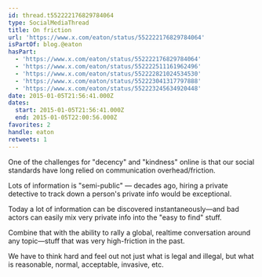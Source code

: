 ```yaml
---
id: thread.t552222176829784064
type: SocialMediaThread
title: On friction
url: 'https://www.x.com/eaton/status/552222176829784064'
isPartOf: blog.@eaton
hasPart:
  - 'https://www.x.com/eaton/status/552222176829784064'
  - 'https://www.x.com/eaton/status/552222511161962496'
  - 'https://www.x.com/eaton/status/552222821024534530'
  - 'https://www.x.com/eaton/status/552223041317797888'
  - 'https://www.x.com/eaton/status/552223245634920448'
date: 2015-01-05T21:56:41.000Z
dates:
  start: 2015-01-05T21:56:41.000Z
  end: 2015-01-05T22:00:56.000Z
favorites: 2
handle: eaton
retweets: 1
---
```

One of the challenges for "decency" and "kindness" online is that our social standards have long relied on communication overhead/friction.

Lots of information is "semi-public" — decades ago, hiring a private detective to track down a person's private info would be exceptional.

Today a lot of information can be discovered instantaneously—and bad actors can easily mix very private info into the "easy to find" stuff.

Combine that with the ability to rally a global, realtime conversation around any topic—stuff that was very high-friction in the past.

We have to think hard and feel out not just what is legal and illegal, but what is reasonable, normal, acceptable, invasive, etc.
